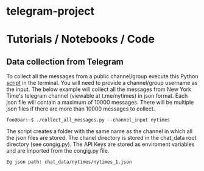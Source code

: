 # telegram-project

# Tutorials / Notebooks / Code

## Data collection from Telegram 

To collect all the messages from a public channel/group execute this Python [script](https://github.com/IshitaGopal/TelegramProject/blob/code_for_data_collection/code/collect_all_messages.py) in the terminal. You will need to provide a channel/group username as the input. The below example will collect all the messages from New York Time's telegram channel (viewable at t.me/nytimes) in json format. Each json file will contain a maximum of 10000 messages. There will be multiple json files if there are more than 10000 messages to collect.
     
```console
foo@bar:~$ ./collect_all_messages.py --channel_input nytimes
```

 The script creates a folder with the same name as the channel in which all the json files are stored. The chanel directory is stored in the chat_data root directory (see congig.py). The API Keys are stored as enviroment variables and are imported from the congig.py file.
 
 ```
 Eg json path: chat_data/nytimes/nytimes_1.json
```

